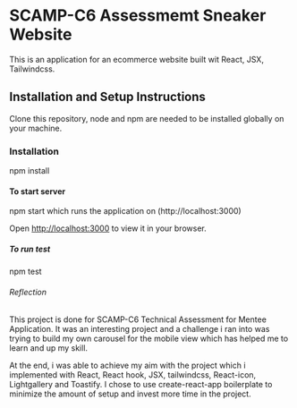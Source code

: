 # SCAMP-C6 Assessmemt Sneaker Website

This is an application for an ecommerce website built wit React, JSX, Tailwindcss.

## Installation and Setup Instructions

Clone this repository, node and npm are needed to be installed globally on your machine.

### Installation

npm install

#### To start server

npm start which runs the application on (http://localhost:3000)

Open [http://localhost:3000](http://localhost:3000) to view it in your browser.

##### To run test

npm test

###### Reflection

This project is done for SCAMP-C6 Technical Assessment for Mentee Application.
It was an interesting project and a challenge i ran into was trying to build my own carousel for the mobile view which has helped me to learn and up my skill.

At the end, i was able to achieve my aim with the project which i implemented with React, React hook, JSX, tailwindcss, React-icon, Lightgallery and Toastify. I chose to use create-react-app boilerplate to minimize the amount of setup and invest more time in the project.
